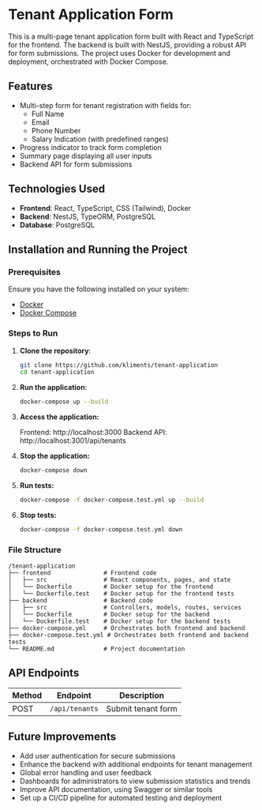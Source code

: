 # Tenant Application Form

This is a multi-page tenant application form built with React and TypeScript for the frontend. The backend is built with NestJS, providing a robust API for form submissions. The project uses Docker for development and deployment, orchestrated with Docker Compose.

## Features

- Multi-step form for tenant registration with fields for:
  - Full Name
  - Email
  - Phone Number
  - Salary Indication (with predefined ranges)
- Progress indicator to track form completion
- Summary page displaying all user inputs
- Backend API for form submissions

## Technologies Used

- **Frontend**: React, TypeScript, CSS (Tailwind), Docker
- **Backend**: NestJS, TypeORM, PostgreSQL
- **Database**: PostgreSQL

## Installation and Running the Project

### Prerequisites

Ensure you have the following installed on your system:

- [Docker](https://www.docker.com/products/docker-desktop)
- [Docker Compose](https://docs.docker.com/compose/)

### Steps to Run

1. **Clone the repository**:

   ```bash
   git clone https://github.com/kliments/tenant-application
   cd tenant-application

   ```

2. **Run the application**:

   ```bash
   docker-compose up --build
   ```

3. **Access the application:**

   Frontend: http://localhost:3000
   Backend API: http://localhost:3001/api/tenants

4. **Stop the application:**

   ```bash
   docker-compose down
   ```

5. **Run tests:**

   ```bash
   docker-compose -f docker-compose.test.yml up --build
   ```

6. **Stop tests:**

   ```bash
   docker-compose -f docker-compose.test.yml down
   ```

### File Structure

   ```
   /tenant-application
   ├── frontend               # Frontend code
   │   ├── src                # React components, pages, and state
   │   └── Dockerfile         # Docker setup for the frontend
   │   └── Dockerfile.test    # Docker setup for the frontend tests
   ├── backend                # Backend code
   │   ├── src                # Controllers, models, routes, services
   │   └── Dockerfile         # Docker setup for the backend
   │   └── Dockerfile.test    # Docker setup for the backend tests
   ├── docker-compose.yml     # Orchestrates both frontend and backend
   ├── docker-compose.test.yml # Orchestrates both frontend and backend tests
   └── README.md              # Project documentation
   ```
## API Endpoints

| Method | Endpoint         | Description           |
|--------|------------------|-----------------------|
| POST   | `/api/tenants`   | Submit tenant form    |

## Future Improvements

- Add user authentication for secure submissions
- Enhance the backend with additional endpoints for tenant management
- Global error handling and user feedback
- Dashboards for administrators to view submission statistics and trends
- Improve API documentation, using Swagger or similar tools
- Set up a CI/CD pipeline for automated testing and deployment
